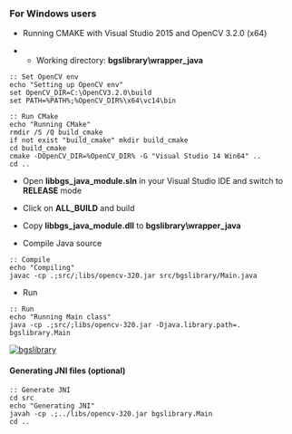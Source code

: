 ### For Windows users

* Running CMAKE with Visual Studio 2015 and OpenCV 3.2.0 (x64)

* * Working directory: **bgslibrary\wrapper_java**

```
:: Set OpenCV env
echo "Setting up OpenCV env"
set OpenCV_DIR=C:\OpenCV3.2.0\build
set PATH=%PATH%;%OpenCV_DIR%\x64\vc14\bin

:: Run CMake
echo "Running CMake"
rmdir /S /Q build_cmake
if not exist "build_cmake" mkdir build_cmake
cd build_cmake
cmake -DOpenCV_DIR=%OpenCV_DIR% -G "Visual Studio 14 Win64" ..
cd ..
```

* Open **libbgs_java_module.sln** in your Visual Studio IDE and switch to **RELEASE** mode

* Click on **ALL_BUILD** and build

* Copy **libbgs_java_module.dll** to **bgslibrary\wrapper_java**

* Compile Java source

```
:: Compile
echo "Compiling"
javac -cp .;src/;libs/opencv-320.jar src/bgslibrary/Main.java
```

* Run

```
:: Run
echo "Running Main class"
java -cp .;src/;libs/opencv-320.jar -Djava.library.path=. bgslibrary.Main
```

[![bgslibrary](https://sites.google.com/site/andrewssobral/bgslib_java_wrapper_screen.png)]()


#### Generating JNI files (optional)

```
:: Generate JNI
cd src
echo "Generating JNI"
javah -cp .;../libs/opencv-320.jar bgslibrary.Main
cd ..
```
